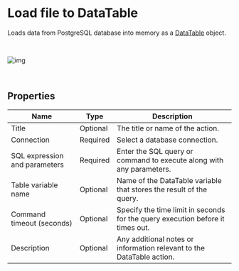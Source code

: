 # Load file to DataTable

Loads data from PostgreSQL database into memory as a [DataTable](https://learn.microsoft.com/en-us/dotnet/api/system.data.datatable) object.

<br/>

![img](https://profitbasedocs.blob.core.windows.net/flowimages/postgre-execute-command.png)

<br/>


## Properties

| Name                        | Type     | Description                                                                                      |
| --------------------------- | -------- | ------------------------------------------------------------------------------------------------ |
| Title                       | Optional | The title or name of the action.                                                                 |
| Connection                  | Required | Select a database connection.                                                                    |
| SQL expression and parameters | Required | Enter the SQL query or command to execute along with any parameters.                             |
| Table variable name         | Optional | Name of the DataTable variable that stores the result of the query.                              |
| Command timeout (seconds)   | Optional | Specify the time limit in seconds for the query execution before it times out.                    |
| Description                 | Optional | Any additional notes or information relevant to the DataTable action.                            |
